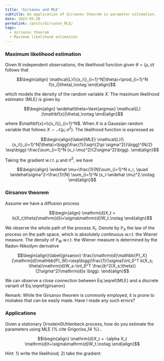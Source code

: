 ```yaml
---
title: 'Girsanov and MLE'
subtitle: An application of Girsanov theorem in parameter estimation.
date: 2023-05-20
permalink: /posts/Girsanov_MLE/
tags:
  - Girsanov theorem
  - Maximum likelihood estimation
---
```


### Maximum likelihood estimation

Given $N$ independent observations, the likelihood function given $\theta=(\mu, \sigma)$ follows that

$$\begin{align}
\mathcal{L}(\{x_i\}_{i=1}^N|\theta)=\prod_{i=1}^N f(x_i|\theta),\notag
\end{align}$$

which models the density of the random variable $X$. The maximum likelihood estimator (MLE) is given by

$$\begin{align}
\widehat\theta=\text{argmax} \mathcal{L}(\mathbf{x}|\theta),\notag
\end{align}$$

where $\mathbf{x}=\\{x_i\\}_{i=1}^N$. When $X$ is a Gaussian random variable that follows $X\sim \mathcal{N}(\mu, \sigma^2)$. The likelihood function is expressed as

$$\begin{align}\label{MLE}
\mathcal{L}(\{x_i\}_{i=1}^N|\theta)=\bigg(\frac{1}{\sqrt{2\pi \sigma^2}}\bigg)^{N/2} \exp\bigg(-\frac{\sum_{i=1}^N (x_i-\mu)^2}{2\sigma^2}\bigg).
\end{align}$$

Taking the gradient w.r.t. $\mu$ and $\sigma^2$, we have

$$\begin{align}
\widehat \mu=\frac{1}{N}\sum_{i=1}^N x_i, \quad \widehat\sigma^2=\frac{1}{N} \sum_{i=1}^N (x_i-\widehat \mu)^2.\notag
\end{align}$$


### Girsanov theorem

Assume we have a diffusion process

$$\begin{align}
\mathrm{d}X_t = b(X_t;\theta)\mathrm{d}t+\sigma\mathrm{d}W_t.\notag
\end{align}$$

We observe the whole path of the process $X_t$. Denote by $\mathbb{P}_X$ the law of the process on the path space, which is absolutely continuous w.r.t. the Wiener measure. The density of $\mathbb{P}_W$ w.r.t. the Wiener measure is determined by the Radon-Nikodym derivative 

$$\begin{align}\label{girsanov}
\frac{\mathrm{d}\mathbb{P}_X}{\mathrm{d}\mathbb{P}_W}=\exp\bigg(\frac{1}{\sigma}\int_0^T b(X_s; \theta)\mathrm{d}W_s-\int_0^T \frac{b^2(X_s;\theta)}{2\sigma^2}\mathrm{d}s \bigg).
\end{align}$$




We can observe a close connection between Eq.\eqref{MLE} and a discrete variant of Eq.\eqref{girsanov} 

Remark: While the Girsanov theorem is commonly employed, it is prone to mistakes that can be easily made. Have I made any such errors?


### Applications

Given a stationary Ornstein0Uhlenbeck process, how do you estimate the parameters using MLE {% cite Grigorios_14 %}..

$$\begin{align}
\mathrm{d}X_t = -\alpha X_t \mathrm{d}t+\sigma\mathrm{d}W_t.\notag
\end{align}$$

Hint: 1) write the likelihood; 2) take the gradient.

